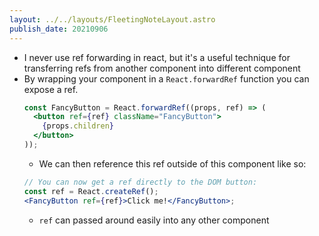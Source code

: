 ```yaml
---
layout: ../../layouts/FleetingNoteLayout.astro
publish_date: 20210906
---
```


- I never use ref forwarding in react, but it's a useful technique for transferring refs from another component into different component
- By wrapping your component in a `React.forwardRef` function you can expose a ref.
  ```jsx
  const FancyButton = React.forwardRef((props, ref) => (
    <button ref={ref} className="FancyButton">
      {props.children}
    </button>
  ));
  ```
  - We can then reference this ref outside of this component like so:
  ```jsx
  // You can now get a ref directly to the DOM button:
  const ref = React.createRef();
  <FancyButton ref={ref}>Click me!</FancyButton>;
  ```
  - `ref` can passed around easily into any other component
